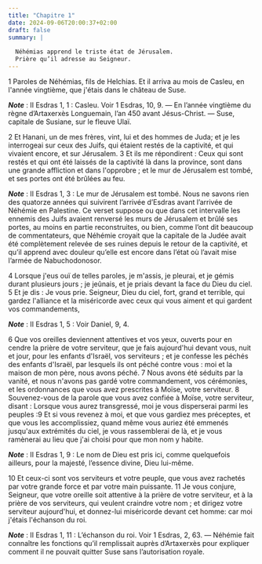 ```yaml
---
title: "Chapitre 1"
date: 2024-09-06T20:00:37+02:00
draft: false
summary: |
  
  Néhémias apprend le triste état de Jérusalem.
  Prière qu’il adresse au Seigneur.
---
```



1 Paroles de Néhémias, fils de Helchias. Et il arriva au mois de Casleu, en l'année vingtième, que j'étais dans le château de Suse.

***Note*** :  II Esdras 1, 1 : Casleu. Voir 1 Esdras, 10, 9. ― En l’année vingtième du règne d’Artaxerxès Longuemain, l’an 450 avant Jésus-Christ. ― Suse, capitale de Susiane, sur le fleuve Ulaï.


2 Et Hanani, un de mes frères, vint, lui et des hommes de Juda; et je les interrogeai sur ceux des Juifs, qui étaient restés de la captivité, et qui vivaient encore, et sur Jérusalem. 3 Et ils me répondirent : Ceux qui sont restés et qui ont été laissés de la captivité là dans la province, sont dans une grande affliction et dans l'opprobre ; et le mur de Jérusalem est tombé, et ses portes ont été brûlées au feu.

***Note*** :  II Esdras 1, 3 : Le mur de Jérusalem est tombé. Nous ne savons rien des quatorze années qui suivirent l’arrivée d’Esdras avant l’arrivée de Néhémie en Palestine. Ce verset suppose ou que dans cet intervalle les ennemis des Juifs avaient renversé les murs de Jérusalem et brûlé ses portes, au moins en partie reconstruites, ou bien, comme l’ont dit beaucoup de commentateurs, que Néhémie croyait que la capitale de la Judée avait été complètement relevée de ses ruines depuis le retour de la captivité, et qu’il apprend avec douleur qu’elle est encore dans l’état où l’avait mise l’armée de Nabuchodonosor.


4 Lorsque j'eus ouï de telles paroles, je m'assis, je pleurai, et je gémis durant plusieurs jours ; je jeûnais, et je priais devant la face du Dieu du ciel. 5 Et je dis : Je vous prie. Seigneur, Dieu du ciel, fort, grand et terrible, qui gardez l'alliance et la miséricorde avec ceux qui vous aiment et qui gardent vos commandements,

***Note*** :  II Esdras 1, 5 : Voir Daniel, 9, 4.

6 Que vos oreilles deviennent attentives et vos yeux, ouverts pour en cendre la prière de votre serviteur, que je fais aujourd'hui devant vous, nuit et jour, pour les enfants d'Israël, vos serviteurs ; et je confesse les péchés des enfants d'Israël, par lesquels ils ont péché contre vous : moi et la maison de mon père, nous avons péché. 7 Nous avons été séduits par la vanité, et nous n'avons pas gardé votre commandement, vos cérémonies, et les ordonnances que vous avez prescrites à Moïse, votre serviteur. 8 Souvenez-vous de la parole que vous avez confiée à Moïse, votre serviteur, disant : Lorsque vous aurez transgressé, moi je vous disperserai parmi les peuples :9 Et si vous revenez à moi, et que vous gardiez mes préceptes, et que vous les accomplissiez, quand même vous auriez été emmenés jusqu'aux extrémités du ciel, je vous rassemblerai de là, et je vous ramènerai au lieu que j'ai choisi pour que mon nom y habite.

***Note*** :  II Esdras 1, 9 : Le nom de Dieu est pris ici, comme quelquefois ailleurs, pour la majesté, l’essence divine, Dieu lui-même.

10 Et ceux-ci sont vos serviteurs et votre peuple, que vous avez rachetés par votre grande force et par votre main puissante. 11 Je vous conjure, Seigneur, que votre oreille soit attentive à la prière de votre serviteur, et à la prière de vos serviteurs, qui veulent craindre votre nom ; et dirigez votre serviteur aujourd'hui, et donnez-lui miséricorde devant cet homme: car moi j'étais l'échanson du roi.

***Note*** :  II Esdras 1, 11 : L’échanson du roi. Voir 1 Esdras, 2, 63. ― Néhémie fait connaître les fonctions qu’il remplissait auprès d’Artaxerxès pour expliquer comment il ne pouvait quitter Suse sans l’autorisation royale.

